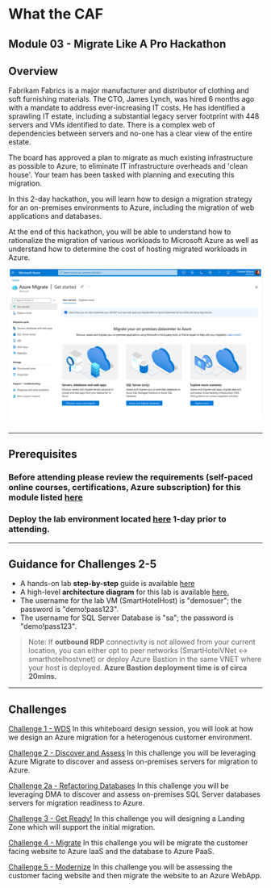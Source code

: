 # What the CAF

## Module 03 - Migrate Like A Pro Hackathon

## Overview

Fabrikam Fabrics is a major manufacturer and distributor of clothing and soft furnishing materials. The CTO, James Lynch, was hired 6 months ago with a mandate to address ever-increasing IT costs. He has identified a sprawling IT estate, including a substantial legacy server footprint with 448 servers and VMs identified to date. There is a complex web of dependencies between servers and no-one has a clear view of the entire estate.

The board has approved a plan to migrate as much existing infrastructure as possible to Azure, to eliminate IT infrastructure overheads and 'clean house'. Your team has been tasked with planning and executing this migration.

In this 2-day hackathon, you will learn how to design a migration strategy for an on-premises environments to Azure, including the migration of web applications and databases.

At the end of this hackathon, you will be able to understand how to rationalize the migration of various workloads to Microsoft Azure as well as understand how to determine the cost of hosting migrated workloads in Azure.

![Azure Migrate](./images/azure_migrate.jpg)

----

## Prerequisites

### Before attending please review the requirements (self-paced online courses, certifications, Azure subscription) for this module listed [here](/agenda_and_requirements.md)

### Deploy the lab environment located [here](https://github.com/jonathan-vella/MCW-Line-of-business-application-migration/blob/master/Hands-on%20lab/Before%20the%20HOL%20-%20Line-of-business%20application%20migration.md) 1-day prior to attending.

---

## Guidance for Challenges 2-5

- A hands-on lab **step-by-step** guide is available [here](https://github.com/jonathan-vella/MCW-Line-of-business-application-migration/tree/master)
- A high-level **architecture diagram** for this lab is available [here.](./media/azmgiratelab_architecture.png)
- The username for the lab VM (SmartHotelHost) is "demosuer"; the password is "demo!pass123".
- The username for SQL Server Database is "sa"; the password is "demo!pass123".

> Note: If **outbound RDP** connectivity is not allowed from your current location, you can either opt to peer networks (SmartHotelVNet <-> smarthotelhostvnet) or deploy Azure Bastion in the same VNET where your host is deployed. **Azure Bastion deployment time is of circa 20mins.** 

---

## Challenges

[Challenge 1 - WDS](./challenges/challenge1.md)
In this whiteboard design session, you will look at how we design an Azure migration for a heterogenous customer environment.

[Challenge 2 - Discover and Assess](./challenges/challenge2.md)
In this challenge you will be leveraging Azure Migrate to discover and assess on-premises servers for migration to Azure.

[Challenge 2a - Refactoring Databases](./challenges/challenge2a.md)
In this challenge you will be leveraging DMA to discover and assess on-premises SQL Server databases servers for migration readiness to Azure.

[Challenge 3 - Get Ready!](./challenges/challenge3.md)
In this challenge you will designing a Landing Zone which will support the initial migration.

[Challenge 4 - Migrate](challenges/challenge4.md)
In this challenge you will be migrate the customer facing website to Azure IaaS and the database to Azure PaaS.

[Challenge 5 - Modernize](challenges/challenge5.md)
In this challenge you will be assessing the customer facing website and then migrate the website to an Azure WebApp.

